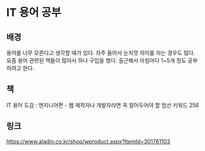 # IT 용어 공부

## 배경
용어를 너무 모른다고 생각할 때가 있다. 자주 들어서 눈치껏 의미를 아는 경우도 많다.
요즘 용어 관련된 책들이 많아서 하나 구입을 했다.
출근해서 아침마다 1~5개 정도 공부하려고 한다.

## 책
IT 용어 도감 : 엔지니어편 - 웹 제작자나 개발자라면 꼭 알아두어야 할 엄선 키워드 256 

## 링크
https://www.aladin.co.kr/shop/wproduct.aspx?ItemId=301761103
